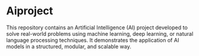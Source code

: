 # Aiproject
This repository contains an Artificial Intelligence (AI) project developed to solve real-world problems using machine learning, deep learning, or natural language processing techniques. It demonstrates the application of AI models in a structured, modular, and scalable way.
